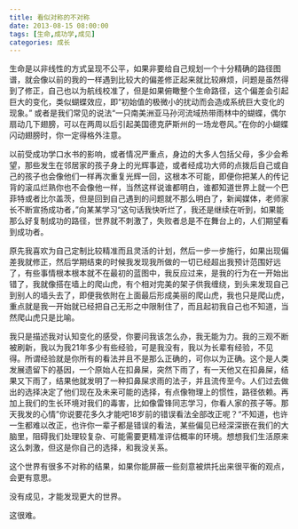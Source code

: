 ```yaml
---
title: 看似对称的不对称
date: 2013-08-15 08:00:00
tags: [生命,成功学,成见]
categories: 成长
---
```


生命是以非线性的方式呈现不公平，如果非要给自己规划一个十分精确的路径图谱，就会像以前的我的一样遇到比较大的偏差修正起来就比较麻烦，问题是虽然得到了修正，自己也以为航线校准了，但是如果俯瞰整个生命路径，这个偏差会引起巨大的变化，类似蝴蝶效应，即“初始值的极微小的扰动而会造成系统巨大变化的现象。” 或者是我们常见的说法“一只南美洲亚马孙河流域热带雨林中的蝴蝶，偶尔扇动几下翅膀，可以在两周以后引起美国德克萨斯州的一场龙卷风。”在你的小蝴蝶闪动翅膀时，你一定得格外注意。


以前受成功学口水书的影响，或者情况严重点，身边的大多人包括父母，多少会希望，那些发生在邻居家的孩子身上的光辉事迹，或者经成功大师的点拨后自己或自己的孩子也会像他们一样再次重复光辉一回，这根本不可能，即便你把某人的传记背的滚瓜烂熟你也不会像他一样，当然这样说谁都明白，谁都知道世界上就一个巴菲特或者比尔盖茨，但是回到自己遇到的问题就不那么明白了，新闻媒体，老师家长不断宣扬成功者，”向某某学习“这句话我快听烂了，我还是继续在听到，如果能那么好复制成功的路径，世界就不刺激了，失败者总是不在舞台上的，人们期望看到成功者。


原先我喜欢为自己定制比较精准而且灵活的计划，然后一步一步施行，如果出现偏差我就修正，然后学期结束的时候我发现我所做的一切已经超出我预计范围好远了，有些事情根本根本就不在最初的蓝图中，我反应过来，是我的行为在一开始出错了，我就像搭在墙上的爬山虎，有个相对完美的架子供我缠绕，到头来发现自己到别人的墙头去了，即便我依附在上面最后形成美丽的爬山虎，我也只是爬山虎，重点就是我一开始就已经把自己无形之中限制住了，而且起初我自己也不知道，当然爬山虎只是比喻。


我只是描述我对认知变化的感受，你要问我该怎么办，我无能为力。我的三观不断被刷新，我以为我21年多少有些经验，可是我没有，我以为长辈有经验，不见得。所谓经验就是你所有的看法并且不是那么正确的，可你以为正确。这个是人类发展遗留下的基因，一个原始人在扣鼻屎，突然下雨了，有一天他又在扣鼻屎，结果又下雨了，结果他就发明了一种扣鼻屎求雨的法子，并且流传至今。人们过去做出的选择决定了他们现在及未来可能的选择，有点像物理上的惯性，路径依赖。再加上我们的生长环境对我们的毒害，比如像雷锋同志学习，你看人家的孩子等。那天我发的心情”你说要花多久才能吧18岁前的错误看法全部改正呢？“不知道，也许一生都难以改正，也许你一辈子都是错误的看法，某些偏见已经深深嵌在我们的大脑里，阻碍我们处理较复杂、可能需要更精准评估概率的环境。想想我们生活原来这么刺激，但这是你自己的选择，和我没关系。


这个世界有很多不对称的结果，如果你能屏蔽一些刻意被烘托出来很平衡的观点，会更有意思。


没有成见，才能发现更大的世界。


这很难。


